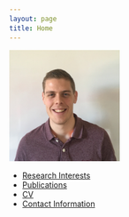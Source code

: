 ```yaml
---
layout: page
title: Home
---
```


<img src="./pasfoto.jpg" width="200" height="200">

* [Research Interests](researchinterests.md)
* [Publications](publications.md)
* [CV](cv.md)
* [Contact Information](contactinformation.md)
